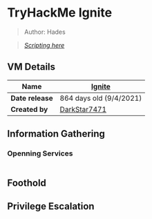 # TryHackMe Ignite

> Author: Hades

> [*Scripting here*](https://github.com/leecybersec/scripting)

## VM Details

|**Name**|[Ignite](https://tryhackme.com/room/ignite)|
|---|---|
|**Date release**|864 days old (9/4/2021)|
|**Created by**|[DarkStar7471](https://tryhackme.com/p/DarkStar7471)|

## Information Gathering

### Openning Services

```

```

### 

## Foothold

### 

## Privilege Escalation

###